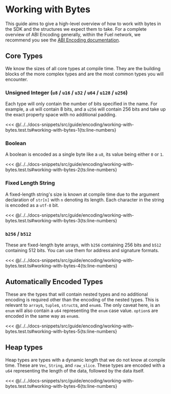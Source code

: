 # Working with Bytes

This guide aims to give a high-level overview of how to work with bytes in the SDK and the structures we expect them to take. For a complete overview of ABI Encoding generally, within the Fuel network, we recommend you see the [ABI Encoding documentation](https://docs.fuel.network/docs/specs/abi/).

## Core Types

We know the sizes of all core types at compile time. They are the building blocks of the more complex types and are the most common types you will encounter.

### Unsigned Integer (`u8` / `u16` / `u32` / `u64` / `u128` / `u256`)

Each type will only contain the number of bits specified in the name. For example, a `u8` will contain 8 bits, and a `u256` will contain 256 bits and take up the exact property space with no additional padding.

<<< @/../../docs-snippets/src/guide/encoding/working-with-bytes.test.ts#working-with-bytes-1{ts:line-numbers}

### Boolean

A boolean is encoded as a single byte like a `u8`, its value being either `0` or `1`.

<<< @/../../docs-snippets/src/guide/encoding/working-with-bytes.test.ts#working-with-bytes-2{ts:line-numbers}

### Fixed Length String

A fixed-length string's size is known at compile time due to the argument declaration of `str[n]` with `n` denoting its length. Each character in the string is encoded as a `utf-8` bit.

<<< @/../../docs-snippets/src/guide/encoding/working-with-bytes.test.ts#working-with-bytes-3{ts:line-numbers}

### `b256` / `b512`

These are fixed-length byte arrays, with `b256` containing 256 bits and `b512` containing 512 bits. You can use them for address and signature formats.

<<< @/../../docs-snippets/src/guide/encoding/working-with-bytes.test.ts#working-with-bytes-4{ts:line-numbers}

## Automatically Encoded Types

These are the types that will contain nested types and no additional encoding is required other than the encoding of the nested types. This is relevant to `array`s, `tuple`s, `struct`s, and `enum`s. The only caveat here, is an `enum` will also contain a `u64` representing the `enum` case value. `option`s are encoded in the same way as `enum`s.

<<< @/../../docs-snippets/src/guide/encoding/working-with-bytes.test.ts#working-with-bytes-5{ts:line-numbers}

## Heap types

Heap types are types with a dynamic length that we do not know at compile time. These are `Vec`, `String`, and `raw_slice`. These types are encoded with a `u64` representing the length of the data, followed by the data itself.

<<< @/../../docs-snippets/src/guide/encoding/working-with-bytes.test.ts#working-with-bytes-6{ts:line-numbers}
